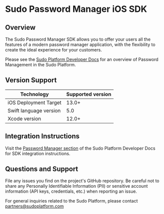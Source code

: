 # Sudo Password Manager iOS SDK

## Overview

The Sudo Password Manager SDK allows you to offer your users all the features of a modern password manager application, with the flexibility to create the ideal experience for your customers.

Please see the [Sudo Platform Developer Docs](https://docs.sudoplatform.com/guides/password-manager) for an overview of Password Management in the Sudo Platform.

## Version Support

| Technology             | Supported version |
| ---------------------- | ----------------- |
| iOS Deployment Target  | 13.0+             |
| Swift language version | 5.0               |
| Xcode version          | 12.0+             |

## Integration Instructions

Visit the [Password Manager section](https://docs.sudoplatform.com/guides/password-manager) of the Sudo Platform Developer Docs for SDK integration instructions.

## Questions and Support

File any issues you find on the project's GitHub repository. Be careful not to share any Personally Identifiable Information (PII) or sensitive account information (API keys, credentials, etc.) when reporting an issue.

For general inquiries related to the Sudo Platform, please contact [partners@sudoplatform.com](mailto:partners@sudoplatform.com)
